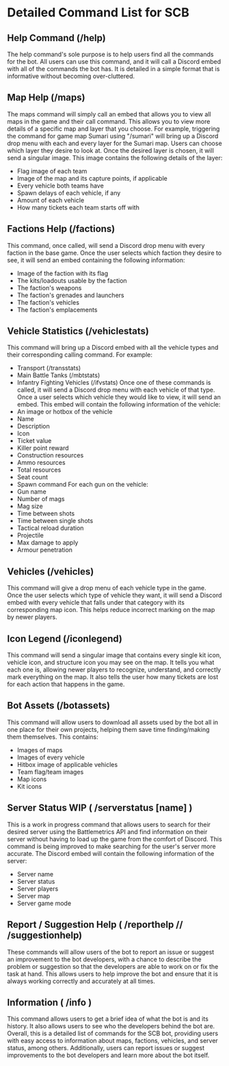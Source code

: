 
# Detailed Command List for SCB
## Help Command (/help)
The help command's sole purpose is to help users find all the commands for the bot. All users can use this command, and it will call a Discord embed with all of the commands the bot has. It is detailed in a simple format that is informative without becoming over-cluttered.
## Map Help (/maps)
The maps command will simply call an embed that allows you to view all maps in the game and their call command. This allows you to view more details of a specific map and layer that you choose.
For example, triggering the command for game map Sumari using "/sumari" will bring up a Discord drop menu with each and every layer for the Sumari map. Users can choose which layer they desire to look at. Once the desired layer is chosen, it will send a singular image. This image contains the following details of the layer:
- Flag image of each team
- Image of the map and its capture points, if applicable
- Every vehicle both teams have
- Spawn delays of each vehicle, if any
- Amount of each vehicle
- How many tickets each team starts off with
## Factions Help (/factions)
This command, once called, will send a Discord drop menu with every faction in the base game. Once the user selects which faction they desire to see, it will send an embed containing the following information:
- Image of the faction with its flag
- The kits/loadouts usable by the faction
- The faction's weapons
- The faction's grenades and launchers
- The faction's vehicles
- The faction's emplacements
## Vehicle Statistics (/vehiclestats)
This command will bring up a Discord embed with all the vehicle types and their corresponding calling command. For example:
- Transport (/transstats)
- Main Battle Tanks (/mbtstats)
- Infantry Fighting Vehicles (/ifvstats)
Once one of these commands is called, it will send a Discord drop menu with each vehicle of that type. Once a user selects which vehicle they would like to view, it will send an embed. This embed will contain the following information of the vehicle:
- An image or hotbox of the vehicle
- Name
- Description
- Icon
- Ticket value
- Killer point reward
- Construction resources
- Ammo resources
- Total resources
- Seat count
- Spawn command
For each gun on the vehicle:
- Gun name
- Number of mags
- Mag size
- Time between shots
- Time between single shots
- Tactical reload duration
- Projectile
- Max damage to apply
- Armour penetration
## Vehicles (/vehicles)
This command will give a drop menu of each vehicle type in the game. Once the user selects which type of vehicle they want, it will send a Discord embed with every vehicle that falls under that category with its corresponding map icon. This helps reduce incorrect marking on the map by newer players.
## Icon Legend (/iconlegend)
This command will send a singular image that contains every single kit icon, vehicle icon, and structure icon you may see on the map. It tells you what each one is, allowing newer players to recognize, understand, and correctly mark everything on the map. It also tells the user how many tickets are lost for each action that happens in the game.
## Bot Assets (/botassets)
This command will allow users to download all assets used by the bot all in one place for their own projects, helping them save time finding/making them themselves. This contains:
- Images of maps
- Images of every vehicle
- Hitbox image of applicable vehicles
- Team flag/team images
- Map icons
- Kit icons

## Server Status WIP ( /serverstatus [name] )
This is a work in progress command that allows users to search for their desired server using the Battlemetrics API and find information on their server without having to load up the game from the comfort of Discord. This command is being improved to make searching for the user's server more accurate. The Discord embed will contain the following information of the server:
- Server name
- Server status
- Server players
- Server map
- Server game mode
## Report / Suggestion Help ( /reporthelp // /suggestionhelp)
These commands will allow users of the bot to report an issue or suggest an improvement to the bot developers, with a chance to describe the problem or suggestion so that the developers are able to work on or fix the task at hand. This allows users to help improve the bot and ensure that it is always working correctly and accurately at all times.
## Information ( /info )
This command allows users to get a brief idea of what the bot is and its history. It also allows users to see who the developers behind the bot are.
Overall, this is a detailed list of commands for the SCB bot, providing users with easy access to information about maps, factions, vehicles, and server status, among others. Additionally, users can report issues or suggest improvements to the bot developers and learn more about the bot itself.
